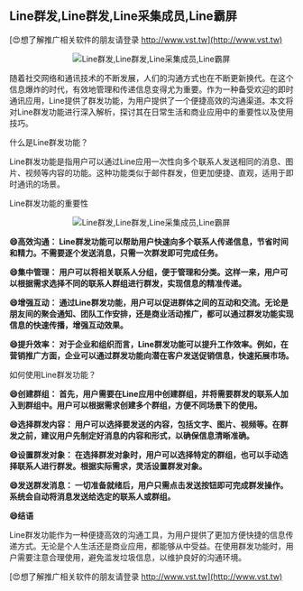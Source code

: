 ## **Line群发,Line群发,Line采集成员,Line霸屏**

[😍想了解推广相关软件的朋友请登录 http://www.vst.tw](http://www.vst.tw)

 <center><img src="https://vst.tw/MP4/tuiguang/png/8.png" alt="Line群发,Line群发,Line采集成员,Line霸屏"></center>

随着社交网络和通讯技术的不断发展，人们的沟通方式也在不断更新换代。在这个信息爆炸的时代，有效地管理和传递信息变得尤为重要。作为一种备受欢迎的即时通讯应用，Line提供了群发功能，为用户提供了一个便捷高效的沟通渠道。本文将对Line群发功能进行深入解析，探讨其在日常生活和商业应用中的重要性以及使用技巧。

什么是Line群发功能？

Line群发功能是指用户可以通过Line应用一次性向多个联系人发送相同的消息、图片、视频等内容的功能。这种功能类似于邮件群发，但更加便捷、直观，适用于即时通讯的场景。

Line群发功能的重要性

 <center><img src="https://vst.tw/MP4/tuiguang/png/8.png" alt="Line群发,Line群发,Line采集成员,Line霸屏"></center>

**😄高效沟通： Line群发功能可以帮助用户快速向多个联系人传递信息，节省时间和精力。不需要逐个发送消息，只需一次群发即可完成任务。**

**😄集中管理： 用户可以将相关联系人分组，便于管理和分类。这样一来，用户可以根据需求选择不同的联系人群组进行群发，实现信息的精准传递。**

**😄增强互动： 通过Line群发功能，用户可以促进群体之间的互动和交流。无论是朋友间的聚会通知、团队工作安排，还是商业活动推广，都可以通过群发功能实现信息的快速传播，增强互动效果。**

**😄提升效率： 对于企业和组织而言，Line群发功能可以提升工作效率。例如，在营销推广方面，企业可以通过群发功能向潜在客户发送促销信息，快速拓展市场。**

如何使用Line群发功能？

**😄创建群组： 首先，用户需要在Line应用中创建群组，并将需要群发的联系人加入到群组中。用户可以根据需求创建多个群组，方便不同场景下的使用。**

**😄选择群发内容： 用户可以选择要发送的内容，包括文字、图片、视频等。在群发之前，建议用户先制定好消息的内容和形式，以确保信息清晰准确。**

**😄设置群发对象： 在选择群发对象时，用户可以选择特定的群组，也可以手动选择联系人进行群发。根据实际需求，灵活设置群发对象。**

**😄发送群发消息： 一切准备就绪后，用户只需点击发送按钮即可完成群发操作。系统会自动将消息发送给选定的联系人或群组。**

**😄结语**

Line群发功能作为一种便捷高效的沟通工具，为用户提供了更加方便快捷的信息传递方式。无论是个人生活还是商业应用，都能够从中受益。在使用群发功能时，用户需要注意合理使用，避免滥发垃圾信息，以维护良好的沟通环境。

[😍想了解推广相关软件的朋友请登录 http://www.vst.tw](http://www.vst.tw)



